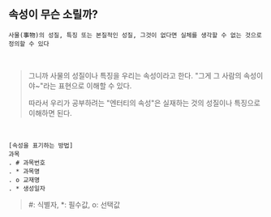 ## 속성이 무슨 소릴까?

```
사물(事物)의 성질, 특징 또는 본질적인 성질, 그것이 없다면 실체를 생각할 수 없는 것으로 정의할 수 있다
```

<br>

> 그니까 사물의 성질이나 특징을 우리는 속성이라고 한다. "그게 그 사람의 속성이야~"라는 표현으로 이해할 수 있다.
> 
> 따라서 우리가 공부하려는 "엔터티의 속성"은 실재하는 것의 성질이나 특징으로 이해하면 된다.

<br>

```
[속성을 표기하는 방법]
과목
. # 과목번호
. * 과목명
. o 교재명
. * 생성일자
```

> #: 식별자, *: 필수값, o: 선택값
